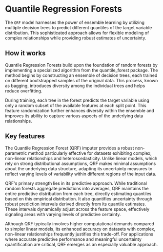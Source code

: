 # Quantile Regression Forests

The `QRF` model harnesses the power of ensemble learning by utilizing multiple decision trees to predict different quantiles of the target variable distribution. This sophisticated approach allows for flexible modeling of complex relationships while providing robust estimates of uncertainty.

## How it works

Quantile Regression Forests build upon the foundation of random forests by implementing a specialized algorithm from the quantile_forest package. The method begins by constructing an ensemble of decision trees, each trained on different bootstrapped samples of the original data. This process, known as bagging, introduces diversity among the individual trees and helps reduce overfitting.

During training, each tree in the forest predicts the target variable using only a random subset of the available features at each split point. This feature randomization further enhances diversity within the ensemble and improves its ability to capture various aspects of the underlying data relationships.

## Key features

The Quantile Regression Forest (QRF) imputer provides a robust non-parametric method particularly effective for datasets exhibiting complex, non-linear relationships and heteroscedasticity. Unlike linear models, which rely on strong distributional assumptions, QRF makes minimal assumptions about the underlying data structure, adapting its uncertainty measures to reflect varying levels of variability within different regions of the input data.

QRF's primary strength lies in its predictive approach. While traditional random forests aggregate predictions into averages, QRF maintains the entire predictive distribution from each tree, directly estimating quantiles based on this empirical distribution. It also quantifies uncertainty through robust prediction intervals derived directly from its quantile estimates. These intervals dynamically adjust across the feature space, effectively signaling areas with varying levels of predictive certainty.

Although QRF typically involves higher computational demands compared to simpler linear models, its enhanced accuracy on datasets with complex, non-linear relationships frequently justifies this trade-off. For applications where accurate predictive performance and meaningful uncertainty quantification are critical, QRF emerges as an especially valuable approach.
